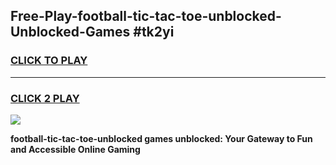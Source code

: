 
## Free-Play-football-tic-tac-toe-unblocked-Unblocked-Games #tk2yi
<h3>
<a href="https://news.freeplayer.one?title=football-tic-tac-toe-unblocked&ref=8M">CLICK TO PLAY</a></h3>
<hr>

<h3>
<a href="https://news.freeplayer.one?title=football-tic-tac-toe-unblocked&ref=8M">CLICK 2 PLAY</a>
  
</h3>

<a href="https://news.freeplayer.one?title=football-tic-tac-toe-unblocked&ref=8M"><img src="https://clearcache.store/games.png"></a>


**football-tic-tac-toe-unblocked games unblocked: Your Gateway to Fun and Accessible Online Gaming**
